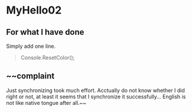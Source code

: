 # MyHello02
## For what I have done
Simply add one line.
> Console.ResetColor();
## ~~complaint
Just synchronizing took much effort.
Acctually do not know whether I did right or not, at least it seems that I synchronize it successfully...
English is not like native tongue after all.~~
